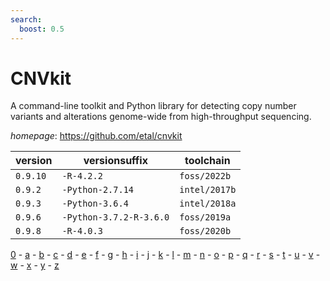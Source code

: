 ```yaml
---
search:
  boost: 0.5
---
```

# CNVkit

A command-line toolkit and Python library for detecting copy  number variants and alterations genome-wide from high-throughput sequencing.

*homepage*: <https://github.com/etal/cnvkit>

version | versionsuffix | toolchain
--------|---------------|----------
``0.9.10`` | ``-R-4.2.2`` | ``foss/2022b``
``0.9.2`` | ``-Python-2.7.14`` | ``intel/2017b``
``0.9.3`` | ``-Python-3.6.4`` | ``intel/2018a``
``0.9.6`` | ``-Python-3.7.2-R-3.6.0`` | ``foss/2019a``
``0.9.8`` | ``-R-4.0.3`` | ``foss/2020b``

[0](../0/index.md) - [a](../a/index.md) - [b](../b/index.md) - [c](../c/index.md) - [d](../d/index.md) - [e](../e/index.md) - [f](../f/index.md) - [g](../g/index.md) - [h](../h/index.md) - [i](../i/index.md) - [j](../j/index.md) - [k](../k/index.md) - [l](../l/index.md) - [m](../m/index.md) - [n](../n/index.md) - [o](../o/index.md) - [p](../p/index.md) - [q](../q/index.md) - [r](../r/index.md) - [s](../s/index.md) - [t](../t/index.md) - [u](../u/index.md) - [v](../v/index.md) - [w](../w/index.md) - [x](../x/index.md) - [y](../y/index.md) - [z](../z/index.md)

